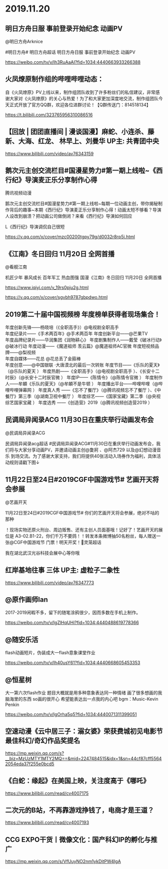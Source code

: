 # 2019.11.20


## 明日方舟日服 事前登录开始纪念 动画PV

@明日方舟Arknice                            

#明日方舟# 明日方舟超话 明日方舟日服 事前登录开始纪念 动画PV

https://weibo.com/tv/v/Ih3RuAaAI?fid=1034:4440663933266388



## 火凤燎原制作组的哔哩哔哩动态：

自《火凤燎原》PV上线以来，制作组团队收到了许多粉丝们的私信建议，非常感谢大家对《火凤燎原》的关心与热爱！为了和大家更加深度地交流，制作组团队今天正式开放了官方QQ群，欢迎各位进群讨论！【Q群传送门：814518134】

https://t.bilibili.com/323765956310086516
## 【回放 | 团团直播间 | 漫谈国漫】麻蛇、小连杀、藤新、大海、红龙、 林早上、刘曼华 UP主: 共青团中央

https://www.bilibili.com/video/av76343159


## 鹅次元主创交流栏目#国漫星势力#第一期上线啦~《西行纪》导演麦正乐分享制作心得

腾讯视频动漫     

鹅次元主创交流栏目#国漫星势力#第一期上线啦~每期一位动画主创，带你揭秘制作背后的趣事~本期《西行纪》导演麦正乐分享制作心得！动画太短不够看？导演人设改到崩溃？把动画公司做倒闭？来看《西行纪》导演如何回应

L《西行纪》导演调侃自己很短  

https://v.qq.com/x/cover/mzc00200tgpy79g/d0032r8rp5i.html
## 《江南》冬日回归 11月20日  全网首播

@看舰江南  

机匠少年 暴风成长
百年军工 热血图强
国漫《江南》冬日回归
11月20日  全网首播

https://www.iqiyi.com/v_19rs0pju2g.html

https://v.qq.com/x/cover/sgvbh9787gbpdwo.html



## 2019第二十届中国视频榜 年度榜单获得者现场集合！

年度创新先锋——杨晓培（《全职高手》）@电视剧全职高手  
年度纪录片——《手术两百年》@手术两百年
年度创新平台——@芒果TV   
年度品牌纪录片——华润集团《润物耕心》
年度剧集制作人——戴莹《破冰行动》@破冰行动
年度动漫——《魔道祖师 羡云篇》@魔道祖师AC官微
年度短视频品牌——@梨视频  
年度自媒体——花总 @花总丢了金箍棒  
年度创意——@中国银联 ·大唐漠北的最后一次转账
年度节目——《乐队的夏天》（@乐队的夏天 ）
年度热剧——《全职高手》（@电视剧全职高手 ）、《长安十二时辰》（@长安十二时辰官微  ）
年度IP——《陈情令》（@陈情令官微 ）
年度制作人——牟頔《乐队的夏天》（@牟頔不是牛顿 ）
年度播出平台——哔哩哔哩（@哔哩哔哩弹幕网 ）
年度真人秀 ——《忘不了餐厅》（@腾讯视频忘不了餐厅 ）、《中餐厅》第三季（@湖南卫视中餐厅 ）
年度综艺——《国家宝藏》第二季（@央视综艺国家宝藏 ）
年度选秀 ——《创造营》2019（@腾讯视频创造营2019 ）



## 民调局异闻录ACG 11月30日在重庆举行动画发布会

@民调局异闻录ACG                            

民调局异闻录acg超话  #民调局异闻录ACG#11月30日在重庆举行动画发布会，我们将与大家分享动画PV，并邀请动画主创@夐牁 、@阿杰729 以及@幻想动漫音乐  到场交流。为了感谢大家支持，我们将提供40张活动入场券作为福利，具体活动规则请戳下图↓


## 11月22日至24日#2019CGF中国游戏节#  艺画开天将会参展

@艺画开天

11月22日至24日#2019CGF中国游戏节# 你们的艺画开天将会参展，绝对不咕的那种

！现场实物还原火刑台、周边贩售、还有主创人员面基哦！记好了！艺画开天的展位是 A3-02.B1-22，你们千万不要鸽！！转发本条微博抽50名粉丝，每人赠送一张@CGF中国游戏节  门票！明天开奖！灵笼超话

我在湖北武汉光谷科技会展中心等你哦


## 红岸基地往事 三体 UP主: 虚粒子二象性

https://www.bilibili.com/video/av76347773


## @原作画师lan                            

2017-2019闲暇不多，留下的随笔涂鸦很少，因而多数在手机上制作。

https://weibo.com/tv/v/IgZlHqUHi?fid=1034:4440488619778366

## @随安乐活                            

flash动画短片，伪装成大一flash意象课堂作业

https://weibo.com/tv/v/Ih40usY61?fid=1034:4440668605453353

## @恒星树                            

大一第六次flash作业
题目大概就是用多种意象表达同一种情绪
画了很多想画的我脑海里的东西 so画的很开心
希望能表达出一点我的内心吧
bgm：Music-Kevin Penkin

https://weibo.com/tv/v/IgOrha5q5?fid=1034:4440071311399051
##  空速动漫《云中居三子：溺女婆》荣获费城初见电影节最佳科幻/奇幻作品奖提名

https://mp.weixin.qq.com/s?__biz=MzUzMTY1MTY2MQ==&mid=2247484515&idx=1&sn=44cf87cff55642054eda37f255e0bcd5
## 《白蛇：缘起》在美国上映，关注度高于《哪吒》

https://www.bilibili.com/read/cv4007175
## 二次元的B站，不再靠游戏挣钱了，电商才是王道？

https://www.bilibili.com/read/cv4007193
## CCG EXPO干货丨微像文化：国产科幻IP的孵化与推广

https://mp.weixin.qq.com/s/VfUuyNO2nm1ykDitPW4IgA